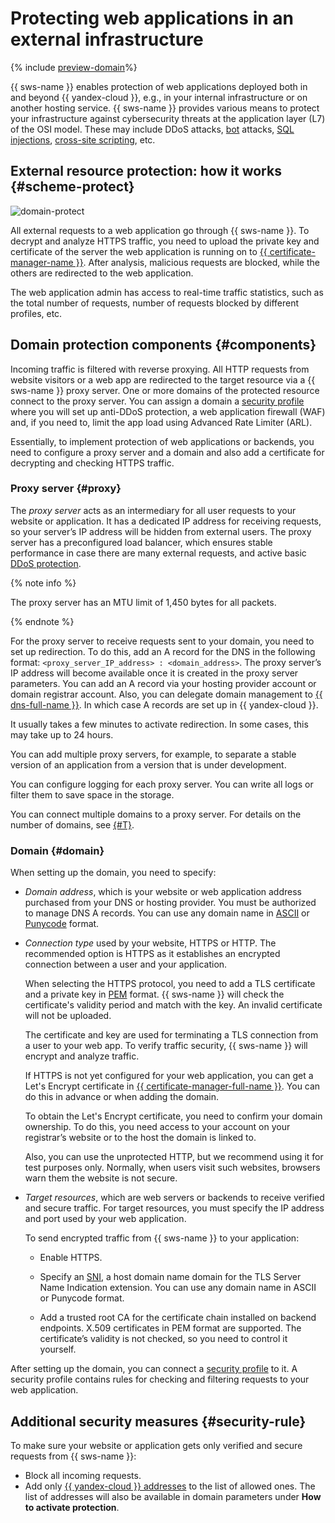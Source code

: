 # Protecting web applications in an external infrastructure

{% include [preview-domain](../../_includes/smartwebsecurity/preview-domain.md)%}

{{ sws-name }} enables protection of web applications deployed both in and beyond {{ yandex-cloud }}, e.g., in your internal infrastructure or on another hosting service. {{ sws-name }} provides various means to protect your infrastructure against cybersecurity threats at the application layer (L7) of the OSI model. These may include DDoS attacks, [bot](https://ru.wikipedia.org/wiki/Ботнет) attacks, [SQL injections](https://ru.wikipedia.org/wiki/Внедрение_SQL-кода), [cross-site scripting](https://ru.wikipedia.org/wiki/Межсайтовый_скриптинг), etc.

## External resource protection: how it works {#scheme-protect}

![domain-protect](../../_assets/smartwebsecurity/domain-protect.svg)

All external requests to a web application go through {{ sws-name }}. To decrypt and analyze HTTPS traffic, you need to upload the private key and certificate of the server the web application is running on to [{{ certificate-manager-name }}](../../certificate-manager/). After analysis, malicious requests are blocked, while the others are redirected to the web application.

The web application admin has access to real-time traffic statistics, such as the total number of requests, number of requests blocked by different profiles, etc.

## Domain protection components {#components}

Incoming traffic is filtered with reverse proxying. All HTTP requests from website visitors or a web app are redirected to the target resource via a {{ sws-name }} proxy server. One or more domains of the protected resource connect to the proxy server. You can assign a domain a [security profile](profiles.md) where you will set up anti-DDoS protection, a web application firewall (WAF) and, if you need to, limit the app load using Advanced Rate Limiter (ARL).

Essentially, to implement protection of web applications or backends, you need to configure a proxy server and a domain and also add a certificate for decrypting and checking HTTPS traffic.

### Proxy server {#proxy}

The _proxy server_ acts as an intermediary for all user requests to your website or application. It has a dedicated IP address for receiving requests, so your server’s IP address will be hidden from external users. The proxy server has a preconfigured load balancer, which ensures stable performance in case there are many external requests, and active basic [DDoS protection](../../vpc/ddos-protection/).

{% note info %}

The proxy server has an MTU limit of 1,450 bytes for all packets.

{% endnote %}

For the proxy server to receive requests sent to your domain, you need to set up redirection. To do this, add an A record for the DNS in the following format: `<proxy_server_IP_address> : <domain_address>`. The proxy server’s IP address will become available once it is created in the proxy server parameters. You can add an A record via your hosting provider account or domain registrar account. Also, you can delegate domain management to [{{ dns-full-name }}](../../dns/). In which case A records are set up in {{ yandex-cloud }}.

It usually takes a few minutes to activate redirection. In some cases, this may take up to 24 hours.

You can add multiple proxy servers, for example, to separate a stable version of an application from a version that is under development.

You can configure logging for each proxy server. You can write all logs or filter them to save space in the storage.

You can connect multiple domains to a proxy server. For details on the number of domains, see [{#T}](limits.md).

### Domain {#domain}

When setting up the domain, you need to specify:

* _Domain address_, which is your website or web application address purchased from your DNS or hosting provider. You must be authorized to manage DNS A records. You can use any domain name in [ASCII](https://wikipedia.org/wiki/ASCII) or [Punycode](https://wikipedia.org/wiki/Punycode) format.

* _Connection type_ used by your website, HTTPS or HTTP. The recommended option is HTTPS as it establishes an encrypted connection between a user and your application.

    When selecting the HTTPS protocol, you need to add a TLS certificate and a private key in [PEM](https://wikipedia.org/wiki/Privacy-Enhanced_Mail) format. {{ sws-name }} will check the certificate's validity period and match with the key. An invalid certificate will not be uploaded.

    The certificate and key are used for terminating a TLS connection from a user to your web app. To verify traffic security, {{ sws-name }} will encrypt and analyze traffic.

    If HTTPS is not yet configured for your web application, you can get a Let's Encrypt certificate in [{{ certificate-manager-full-name }}](../../certificate-manager/operations/managed/cert-create.md). You can do this in advance or when adding the domain.

    To obtain the Let's Encrypt certificate, you need to confirm your domain ownership. To do this, you need access to your account on your registrar’s website or to the host the domain is linked to.

    Also, you can use the unprotected HTTP, but we recommend using it for test purposes only. Normally, when users visit such websites, browsers warn them the website is not secure.
  
* _Target resources_, which are web servers or backends to receive verified and secure traffic. For target resources, you must specify the IP address and port used by your web application.

    To send encrypted traffic from {{ sws-name }} to your application:
    
    * Enable HTTPS.

    * Specify an [SNI](https://wikipedia.org/wiki/Server_Name_Indication), a host domain name domain for the TLS Server Name Indication extension. You can use any domain name in ASCII or Punycode format. 
    
    * Add a trusted root CA for the certificate chain installed on backend endpoints. X.509 certificates in PEM format are supported. The certificate’s validity is not checked, so you need to control it yourself.

After setting up the domain, you can connect a [security profile](profiles.md) to it. A security profile contains rules for checking and filtering requests to your web application.

## Additional security measures {#security-rule}

To make sure your website or application gets only verified and secure requests from {{ sws-name }}:

* Block all incoming requests.
* Add only [{{ yandex-cloud }} addresses](../../overview/concepts/public-ips.md) to the list of allowed ones. The list of addresses will also be available in domain parameters under **How to activate protection**.